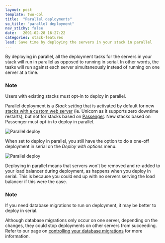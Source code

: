 ```yaml
---
layout: post
template: two-col
title:  "Parallel deployments"
so_title: "parallel deployment"
nav_sticky: false
date:   2091-02-28 16:27:22
categories: stack-features
lead: Save time by deploying the servers in your stack in parallel
---
```


By deploying in parallel, all the deployment tasks for the servers in your stack will run in parallel as opposed to running in serial.
In other words, the tasks will run against each server simultaneously instead of running on one server at a time.

<div class="notice">
	<h3>Note</h3>
	<p>Users with existing stacks must opt-in to deploy in parallel.</p>
</div>

Parallel deployment is a _Stack setting_ that is activated by default for new [stacks with a custom web server](/web-server/custom-webserver.html) (ie. Unicorn as it supports zero downtime restarts), but not for stacks based
on [Passenger](/web-server/custom-webserver.html). New stacks based on Passenger must opt-in to deploy in parallel.

![Parallel deploy](http://cdn.cloud66.com.s3.amazonaws.com/images/help/parallel_deploy.png)

When set to deploy in parallel, you still have the option to do a one-off deployment in serial on the _Deploy with options_ menu.

![Parallel deploy](http://cdn.cloud66.com.s3.amazonaws.com/images/help/parallel_deploy_option.png)

Deploying in parallel means that servers won't be removed and re-added to your load balancer during deployment, as happens when you deploy in serial. This is
because you could end up with no servers serving the load balancer if this were the case.

<div class="notice">
	<h3>Note</h3>
	<p>If you need database migrations to run on deployment, it may be better to deploy in serial.</p>
</div>

Although database migrations only occur on one server, depending on the changes, they could stop deployments on other servers from succeeding. Refer to our page on [controlling your database migrations](/how-to/control-db-migration.html) for more information.